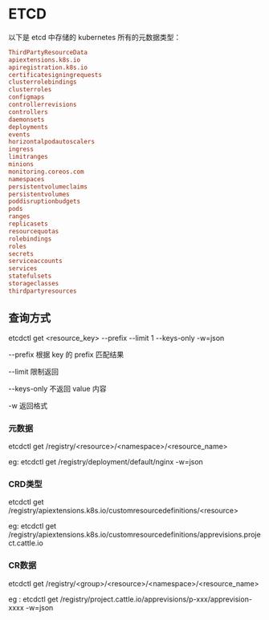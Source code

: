 # ETCD

以下是 etcd 中存储的 kubernetes 所有的元数据类型：

```ini
ThirdPartyResourceData
apiextensions.k8s.io
apiregistration.k8s.io
certificatesigningrequests
clusterrolebindings
clusterroles
configmaps
controllerrevisions
controllers
daemonsets
deployments
events
horizontalpodautoscalers
ingress
limitranges
minions
monitoring.coreos.com
namespaces
persistentvolumeclaims
persistentvolumes
poddisruptionbudgets
pods
ranges
replicasets
resourcequotas
rolebindings
roles
secrets
serviceaccounts
services
statefulsets
storageclasses
thirdpartyresources
```

## 查询方式

etcdctl get \<resource\_key> --prefix --limit 1 --keys-only -w=json

\--prefix 根据 key 的 prefix 匹配结果

\--limit 限制返回

\--keys-only 不返回 value 内容

\-w 返回格式

### 元数据

etcdctl get /registry/\<resource>/\<namespace>/\<resource\_name>

eg: etcdctl get /registry/deployment/default/nginx -w=json

### CRD类型

etcdctl get /registry/apiextensions.k8s.io/customresourcedefinitions/\<resource>

eg: etcdctl get /registry/apiextensions.k8s.io/customresourcedefinitions/apprevisions.project.cattle.io

### CR数据

etcdctl get /registry/\<group>/\<resource>/\<namespace>/\<resource\_name>

eg : etcdctl get /registry/project.cattle.io/apprevisions/p-xxx/apprevision-xxxx -w=json
